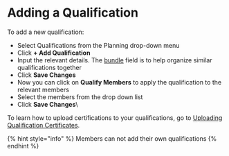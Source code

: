 # Adding a Qualification

To add a new qualification:

* Select Qualifications from the Planning drop-down menu
* Click **+ Add Qualification**
* Input the relevant details. The [bundle](../../shared-services/bundles/) field is to help organize similar qualifications together
* Click **Save Changes**
* Now you can click on **Qualify Members** to apply the qualification to the relevant members
* Select the members from the drop down list
* Click **Save Changes**\


To learn how to upload certifications to your qualifications, go to [Uploading Qualification Certificates](uploading-qualification-certificates.md).

{% hint style="info" %}
Members can not add their own qualifications&#x20;
{% endhint %}

